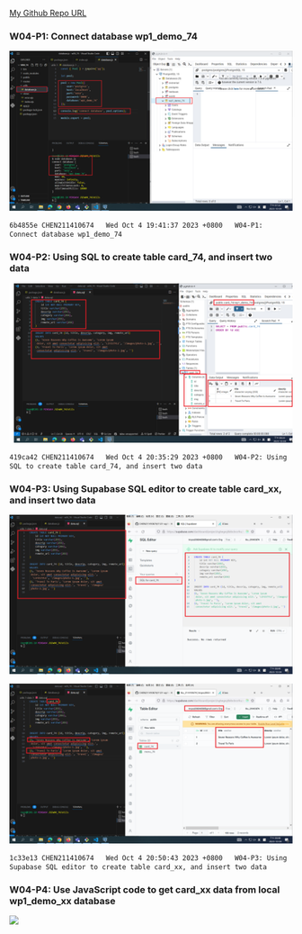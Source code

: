 [My Github Repo URL](https://github.com/CHEN211410674/1121-wp1-demo-211410674.git)

### W04-P1: Connect database wp1_demo_74

![](w04-p1.png)

```
6b4855e CHEN211410674   Wed Oct 4 19:41:37 2023 +0800   W04-P1: Connect database wp1_demo_74
```

### W04-P2: Using SQL to create table card_74, and insert two data

![](w04-p2.png)

```
419ca42 CHEN211410674   Wed Oct 4 20:35:29 2023 +0800   W04-P2: Using SQL to create table card_74, and insert two data
```

### W04-P3: Using Supabase SQL editor to create table card_xx, and insert two data

![](w04-p3-1.png)

![](w04-p3-2.png)

```
1c33e13 CHEN211410674   Wed Oct 4 20:50:43 2023 +0800   W04-P3: Using Supabase SQL editor to create table card_xx, and insert two data
```

### W04-P4: Use JavaScript code to get card_xx data from local wp1_demo_xx database

![](w04_p4.png)
